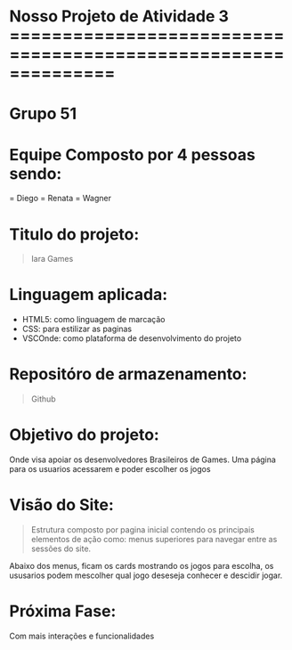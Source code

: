 # Nosso Projeto de Atividade 3 ==============================================================
# Grupo 51

# Equipe Composto por 4 pessoas sendo:
= Diego
= Renata
= Wagner


# Titulo do projeto: 
> Iara Games

# Linguagem aplicada:
- HTML5: como linguagem de marcação
- CSS: para estilizar as paginas
- VSCOnde: como plataforma de desenvolvimento do projeto


# Repositóro de armazenamento:
> Github


# Objetivo do projeto: 
Onde visa apoiar os desenvolvedores Brasileiros de Games. Uma página para os usuarios acessarem e poder escolher os jogos

# Visão do Site:
> Estrutura composto por pagina inicial contendo os principais elementos de ação como:
menus superiores para navegar entre as sessões do site.

Abaixo dos menus, ficam os cards mostrando os jogos para escolha, os ususarios podem mescolher qual jogo deseseja conhecer e descidir jogar. 

# Próxima Fase:
Com mais interações e funcionalidades

